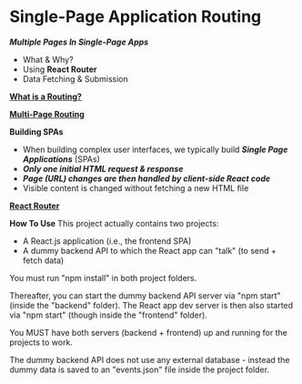 # Single-Page Application Routing
***Multiple Pages In Single-Page Apps***

- What & Why?
- Using **React Router**
- Data Fetching & Submission

**[What is a Routing?](https://www.canva.com/design/DAGUZeFzIEk/JNvvhxEUAVmKU876CcQ92Q/view?utm_content=DAGUZeFzIEk&utm_campaign=designshare&utm_medium=link&utm_source=editor)**

**[Multi-Page Routing](https://www.canva.com/design/DAGUZeSCu44/8pe2iINdFSjCoEkvyqFE8g/view?utm_content=DAGUZeSCu44&utm_campaign=designshare&utm_medium=link&utm_source=editor)**

**Building SPAs**

- When building complex user interfaces, we typically build ***Single Page Applications*** (SPAs)
- ***Only one initial HTML request & response***
- ***Page (URL) changes are then handled by client-side React code***
- Visible content is changed without fetching a new HTML file

**[React Router](https://reactrouter.com/en/main)**

**How To Use**
This project actually contains two projects:
- A React.js application (i.e., the frontend SPA)
- A dummy backend API to which the React app can "talk" (to send + fetch data)

You must run "npm install" in both project folders.

Thereafter, you can start the dummy backend API server via "npm start" (inside the "backend" folder).
The React app dev server is then also started via "npm start" (though inside the "frontend" folder).

You MUST have both servers (backend + frontend) up and running for the projects to work.

The dummy backend API does not use any external database - instead the dummy data is saved to an "events.json" file inside the project folder.
